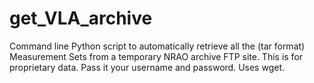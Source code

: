 # get_VLA_archive

Command line Python script to automatically retrieve all the (tar format) Measurement Sets from a temporary NRAO archive FTP site. This is for proprietary data. Pass it your username and password. Uses wget.
